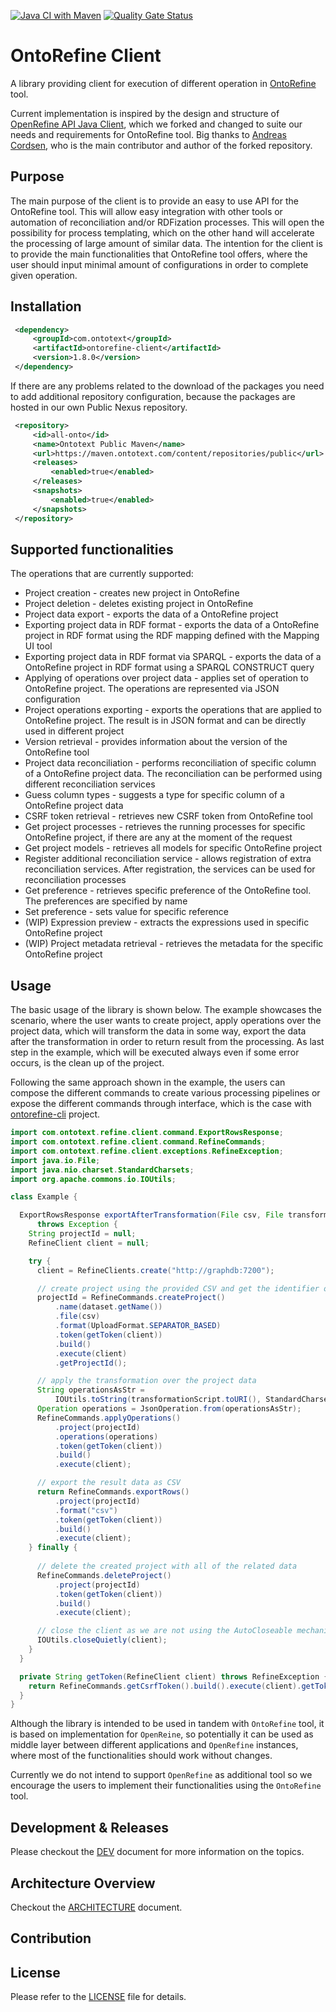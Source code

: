 [![Java CI with Maven](https://github.com/Ontotext-AD/ontorefine-client/actions/workflows/CI.yaml/badge.svg)](https://github.com/Ontotext-AD/ontorefine-client/actions/workflows/CI.yaml)
[![Quality Gate Status](https://sonarcloud.io/api/project_badges/measure?project=Ontotext-AD_ontorefine-client&metric=alert_status)](https://sonarcloud.io/dashboard?id=Ontotext-AD_ontorefine-client)


# OntoRefine Client 

A library providing client for execution of different operation in [OntoRefine](https://graphdb.ontotext.com/documentation/free/loading-data-using-ontorefine.html) tool.

Current implementation is inspired by the design and structure of [OpenRefine API Java Client](https://github.com/ancore/refine-java), which we forked and changed to 
suite our needs and requirements for OntoRefine tool. Big thanks to [Andreas Cordsen](https://github.com/ancore), who is the main contributor and author of the forked
repository.

## Purpose

The main purpose of the client is to provide an easy to use API for the OntoRefine tool. This will allow easy integration with other tools or automation of reconciliation
and/or RDFization processes. This will open the possibility for process templating, which on the other hand will accelerate the processing of large amount of similar data.
The intention for the client is to provide the main functionalities that OntoRefine tool offers, where the user should input minimal amount of configurations in order to
complete given operation.

## Installation

```xml
 <dependency>
     <groupId>com.ontotext</groupId>
     <artifactId>ontorefine-client</artifactId>
     <version>1.8.0</version>
 </dependency>
```

If there are any problems related to the download of the packages you need to add additional repository configuration, because the packages are hosted in our own Public
Nexus repository.

```xml
 <repository>
     <id>all-onto</id>
     <name>Ontotext Public Maven</name>
     <url>https://maven.ontotext.com/content/repositories/public</url>
     <releases>
         <enabled>true</enabled>
     </releases>
     <snapshots>
         <enabled>true</enabled>
     </snapshots>
 </repository>
```


## Supported functionalities

The operations that are currently supported:

- Project creation - creates new project in OntoRefine
- Project deletion - deletes existing project in OntoRefine
- Project data export - exports the data of a OntoRefine project
- Exporting project data in RDF format - exports the data of a OntoRefine project in RDF format using the RDF mapping defined with the Mapping UI tool
- Exporting project data in RDF format via SPARQL - exports the data of a OntoRefine project in RDF format using a SPARQL CONSTRUCT query
- Applying of operations over project data - applies set of operation to OntoRefine project. The operations are represented via JSON configuration
- Project operations exporting - exports the operations that are applied to OntoRefine project. The result is in JSON format and can be directly used in different project
- Version retrieval - provides information about the version of the OntoRefine tool
- Project data reconciliation - performs reconciliation of specific column of a OntoRefine project data. The reconciliation can be performed using different reconciliation services
- Guess column types - suggests a type for specific column of a OntoRefine project data
- CSRF token retrieval - retrieves new CSRF token from OntoRefine tool
- Get project processes - retrieves the running processes for specific OntoRefine project, if there are any at the moment of the request
- Get project models - retrieves all models for specific OntoRefine project
- Register additional reconciliation service - allows registration of extra reconciliation services. After registration, the services can be used for reconciliation processes
- Get preference - retrieves specific preference of the OntoRefine tool. The preferences are specified by name
- Set preference - sets value for specific reference 
- (WIP) Expression preview - extracts the expressions used in specific OntoRefine project
- (WIP) Project metadata retrieval - retrieves the metadata for the specific OntoRefine project


## Usage

The basic usage of the library is shown below. The example showcases the scenario, where the user wants to create project, apply operations over the project data, which will
transform the data in some way, export the data after the transformation in order to return result from the processing. As last step in the example, which will be executed
always even if some error occurs, is the clean up of the project.

Following the same approach shown in the example, the users can compose the different commands to create various processing pipelines or expose the different commands through
interface, which is the case with [ontorefine-cli](https://github.com/Ontotext-AD/ontorefine-cli) project.


```java
import com.ontotext.refine.client.command.ExportRowsResponse;
import com.ontotext.refine.client.command.RefineCommands;
import com.ontotext.refine.client.exceptions.RefineException;
import java.io.File;
import java.nio.charset.StandardCharsets;
import org.apache.commons.io.IOUtils;

class Example {

  ExportRowsResponse exportAfterTransformation(File csv, File transformationScript)
      throws Exception {
    String projectId = null;
    RefineClient client = null;

    try {
      client = RefineClients.create("http://graphdb:7200");

      // create project using the provided CSV and get the identifier of the result project
      projectId = RefineCommands.createProject()
          .name(dataset.getName())
          .file(csv)
          .format(UploadFormat.SEPARATOR_BASED)
          .token(getToken(client))
          .build()
          .execute(client)
          .getProjectId();

      // apply the transformation over the project data
      String operationsAsStr =
          IOUtils.toString(transformationScript.toURI(), StandardCharsets.UTF_8);
      Operation operations = JsonOperation.from(operationsAsStr);
      RefineCommands.applyOperations()
          .project(projectId)
          .operations(operations)
          .token(getToken(client))
          .build()
          .execute(client);

      // export the result data as CSV
      return RefineCommands.exportRows()
          .project(projectId)
          .format("csv")
          .token(getToken(client))
          .build()
          .execute(client);
    } finally {
    
      // delete the created project with all of the related data
      RefineCommands.deleteProject()
          .project(projectId)
          .token(getToken(client))
          .build()
          .execute(client);

      // close the client as we are not using the AutoCloseable mechanism with try-with-resources
      IOUtils.closeQuietly(client);
    }
  }

  private String getToken(RefineClient client) throws RefineException {
    return RefineCommands.getCsrfToken().build().execute(client).getToken();
  }
}

```

Although the library is intended to be used in tandem with `OntoRefine` tool, it is based on implementation for
`OpenReine`, so potentially it can be used as middle layer between different applications and `OpenRefine` instances,
where most of the functionalities should work without changes.

Currently we do not intend to support `OpenRefine` as additional tool so we encourage the users to implement their
functionalities using the `OntoRefine` tool.


## Development & Releases

Please checkout the [DEV](DEV.md) document for more information on the topics.


## Architecture Overview

Checkout the [ARCHITECTURE](ARCHITECTURE.md) document.


## Contribution



## License

Please refer to the [LICENSE](LICENSE) file for details.
